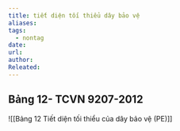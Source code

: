 ```yaml
---
title: tiết diện tối thiểu dây bảo vệ
aliases: 
tags:
  - nontag
date: 
url: 
author: 
Releated:
---
```

## Bảng 12- TCVN 9207-2012


![[Bảng 12  Tiết diện tối thiểu của dây bảo vệ (PE)]]